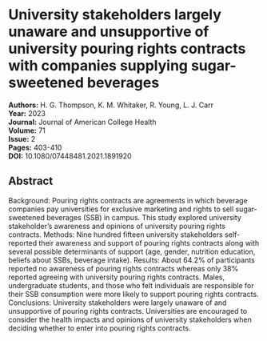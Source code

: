 # University stakeholders largely unaware and unsupportive of university pouring rights contracts with companies supplying sugar-sweetened beverages

**Authors:** H. G. Thompson, K. M. Whitaker, R. Young, L. J. Carr  
**Year:** 2023  
**Journal:** Journal of American College Health  
**Volume:** 71  
**Issue:** 2  
**Pages:** 403-410  
**DOI:** 10.1080/07448481.2021.1891920  

## Abstract
Background: Pouring rights contracts are agreements in which beverage companies pay universities for exclusive marketing and rights to sell sugar-sweetened beverages (SSB) in campus. This study explored university stakeholder’s awareness and opinions of university pouring rights contracts. Methods: Nine hundred fifteen university stakeholders self-reported their awareness and support of pouring rights contracts along with several possible determinants of support (age, gender, nutrition education, beliefs about SSBs, beverage intake). Results: About 64.2% of participants reported no awareness of pouring rights contracts whereas only 38% reported agreeing with university pouring rights contracts. Males, undergraduate students, and those who felt individuals are responsible for their SSB consumption were more likely to support pouring rights contracts. Conclusions: University stakeholders were largely unaware of and unsupportive of pouring rights contracts. Universities are encouraged to consider the health impacts and opinions of university stakeholders when deciding whether to enter into pouring rights contracts.

